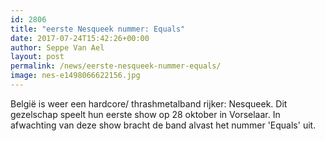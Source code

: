 ```yaml
---
id: 2806
title: "eerste Nesqueek nummer: Equals"
date: 2017-07-24T15:42:26+00:00
author: Seppe Van Ael
layout: post
permalink: /news/eerste-nesqueek-nummer-equals/
image: nes-e1498066622156.jpg
---
```

België is weer een hardcore/ thrashmetalband rijker: Nesqueek. Dit gezelschap speelt hun eerste show op 28 oktober in Vorselaar. In afwachting van deze show bracht de band alvast het nummer 'Equals' uit.

&nbsp;